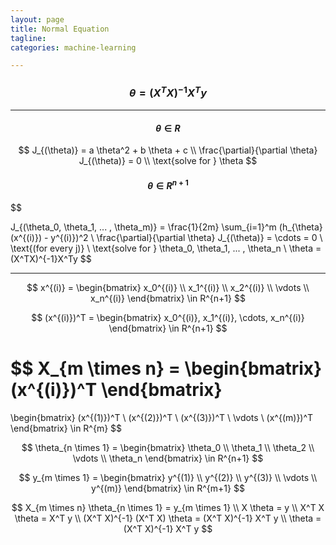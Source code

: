```yaml
---
layout: page
title: Normal Equation
tagline:
categories: machine-learning

---
```


### $$\theta = (X^TX)^{-1}X^Ty$$

---

#### $$ \theta \in R $$

$$
J_{(\theta)} = a \theta^2 + b \theta + c \\
\frac{\partial}{\partial \theta} J_{(\theta)} = 0 \\
\text{solve for } \theta
$$

#### $$ \theta \in R^{n+1} $$

$$

J_{(\theta_0, \theta_1, ... , \theta_m)} = \frac{1}{2m} \sum_{i=1}^m (h_{\theta} (x^{(i)}) - y^{(i)})^2 \\
\frac{\partial}{\partial \theta} J_{(\theta)} = \cdots = 0 \ \text{(for every j)} \\
\text{solve for } \theta_0, \theta_1, ... , \theta_n \\
\theta = (X^TX)^{-1}X^Ty
$$

---

$$
x^{(i)} =
\begin{bmatrix}
x_0^{(i)} \\
x_1^{(i)} \\
x_2^{(i)} \\
\vdots  \\
x_n^{(i)}
\end{bmatrix}
\in R^{n+1}
$$

$$
(x^{(i)})^T =
\begin{bmatrix}
x_0^{(i)}, x_1^{(i)}, \cdots, x_n^{(i)}
\end{bmatrix}
\in R^{n+1}
$$

$$
X_{m \times n} =
\begin{bmatrix}
(x^{(i)})^T
\end{bmatrix}
=
\begin{bmatrix}
(x^{(1)})^T \\
(x^{(2)})^T \\
(x^{(3)})^T \\
\vdots  \\
(x^{(m)})^T
\end{bmatrix}
\in R^{m}
$$

$$
\theta_{n \times 1} =
\begin{bmatrix}
\theta_0 \\
\theta_1 \\
\theta_2 \\
\vdots  \\
\theta_n
\end{bmatrix}
\in R^{n+1}
$$

$$
y_{m \times 1} =
\begin{bmatrix}
y^{(1)} \\
y^{(2)} \\
y^{(3)} \\
\vdots  \\
y^{(m)}
\end{bmatrix}
\in R^{m+1}
$$

$$
X_{m \times n} \theta_{n \times 1} = y_{m \times 1} \\
X \theta = y \\
X^T X \theta = X^T y \\
(X^T X)^{-1} (X^T X) \theta = (X^T X)^{-1} X^T y \\
\theta = (X^T X)^{-1} X^T y 
$$
